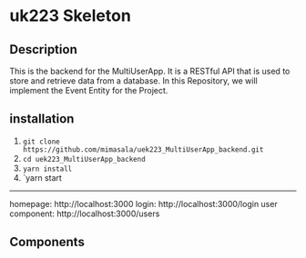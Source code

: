 # uk223 Skeleton

## Description
This is the backend for the MultiUserApp. It is a RESTful API that is used to store and retrieve data from a database.
In this Repository, we will implement the Event Entity for the Project.

## installation
1. `git clone https://github.com/mimasala/uek223_MultiUserApp_backend.git`
2. `cd uek223_MultiUserApp_backend`
3. `yarn install`
4. `yarn start

-----

homepage: http://localhost:3000
login: http://localhost:3000/login
user component: http://localhost:3000/users

## Components
